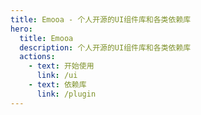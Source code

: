 ```yaml
---
title: Emooa - 个人开源的UI组件库和各类依赖库
hero:
  title: Emooa
  description: 个人开源的UI组件库和各类依赖库
  actions:
    - text: 开始使用
      link: /ui
    - text: 依赖库
      link: /plugin
---
```

